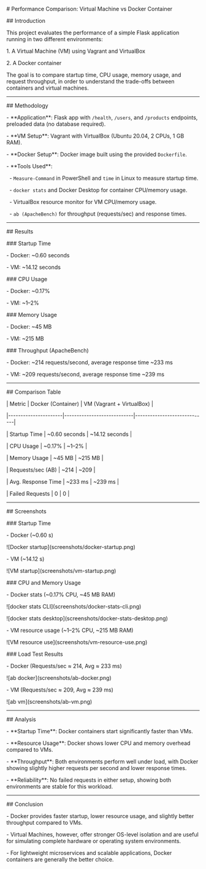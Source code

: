 \# Performance Comparison: Virtual Machine vs Docker Container



\## Introduction

This project evaluates the performance of a simple Flask application running in two different environments:  

1\. A Virtual Machine (VM) using Vagrant and VirtualBox  

2\. A Docker container  



The goal is to compare startup time, CPU usage, memory usage, and request throughput, in order to understand the trade-offs between containers and virtual machines.



---



\## Methodology



\- \*\*Application\*\*: Flask app with `/health`, `/users`, and `/products` endpoints, preloaded data (no database required).  

\- \*\*VM Setup\*\*: Vagrant with VirtualBox (Ubuntu 20.04, 2 CPUs, 1 GB RAM).  

\- \*\*Docker Setup\*\*: Docker image built using the provided `Dockerfile`.  

\- \*\*Tools Used\*\*:

&nbsp; - `Measure-Command` in PowerShell and `time` in Linux to measure startup time.  

&nbsp; - `docker stats` and Docker Desktop for container CPU/memory usage.  

&nbsp; -  VirtualBox resource monitor for VM CPU/memory usage.  

&nbsp; - `ab (ApacheBench)` for throughput (requests/sec) and response times.  



---



\## Results



\### Startup Time

\- Docker: ~0.60 seconds  

\- VM: ~14.12 seconds  



\### CPU Usage

\- Docker: ~0.17%  

\- VM: ~1–2%  



\### Memory Usage

\- Docker: ~45 MB  

\- VM: ~215 MB  



\### Throughput (ApacheBench)

\- Docker: ~214 requests/second, average response time ~233 ms  

\- VM: ~209 requests/second, average response time ~239 ms  



---



\## Comparison Table



| Metric               | Docker (Container)         | VM (Vagrant + VirtualBox)  |

|----------------------|----------------------------|-----------------------------|

| Startup Time         | ~0.60 seconds              | ~14.12 seconds              |

| CPU Usage            | ~0.17%                     | ~1–2%                       |

| Memory Usage         | ~45 MB                     | ~215 MB                     |

| Requests/sec (AB)    | ~214                       | ~209                        |

| Avg. Response Time   | ~233 ms                    | ~239 ms                     |

| Failed Requests      | 0                          | 0                           |



---



\## Screenshots



\### Startup Time

\- Docker (~0.60 s)  

!\[Docker startup](screenshots/docker-startup.png)



\- VM (~14.12 s)  

!\[VM startup](screenshots/vm-startup.png)



\### CPU and Memory Usage

\- Docker stats (~0.17% CPU, ~45 MB RAM)  

!\[docker stats CLI](screenshots/docker-stats-cli.png)  

!\[docker stats desktop](screenshots/docker-stats-desktop.png)



\- VM resource usage (~1–2% CPU, ~215 MB RAM)  

!\[VM resource use](screenshots/vm-resource-use.png)



\### Load Test Results

\- Docker (Requests/sec ≈ 214, Avg ≈ 233 ms)  

!\[ab docker](screenshots/ab-docker.png)



\- VM (Requests/sec ≈ 209, Avg ≈ 239 ms)  

!\[ab vm](screenshots/ab-vm.png)



---



\## Analysis



\- \*\*Startup Time\*\*: Docker containers start significantly faster than VMs.  

\- \*\*Resource Usage\*\*: Docker shows lower CPU and memory overhead compared to VMs.  

\- \*\*Throughput\*\*: Both environments perform well under load, with Docker showing slightly higher requests per second and lower response times.  

\- \*\*Reliability\*\*: No failed requests in either setup, showing both environments are stable for this workload.  



---



\## Conclusion



\- Docker provides faster startup, lower resource usage, and slightly better throughput compared to VMs.  

\- Virtual Machines, however, offer stronger OS-level isolation and are useful for simulating complete hardware or operating system environments.  

\- For lightweight microservices and scalable applications, Docker containers are generally the better choice.  



